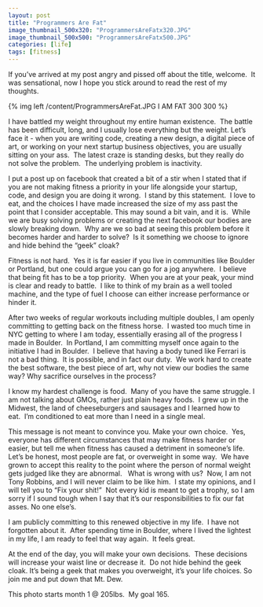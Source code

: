 ```yaml
---
layout: post
title: "Programmers Are Fat"
image_thumbnail_500x320: "ProgrammersAreFatx320.JPG"
image_thumbnail_500x500: "ProgrammersAreFatx500.JPG"
categories: [life]
tags: [fitness]
---  
```



<p>If you&rsquo;ve arrived at my post angry and pissed off about the title, welcome.&nbsp; It was sensational, now I hope you stick around to read the rest of my thoughts. &nbsp;</p>
<!-- more -->
<p>{% img left /content/ProgrammersAreFat.JPG I AM FAT 300 300 %}</p>

<p>I have battled my weight throughout my entire human existence.&nbsp; The battle has been difficult, long, and I usually lose everything but the weight. Let&rsquo;s face it - when you are writing code, creating a new design, a digital piece of art, or working on your next startup business objectives, you are usually sitting on your ass.&nbsp; The latest craze is standing desks, but they really do not solve the problem.&nbsp; The underlying problem is inactivity. &nbsp;</p>
<p>I put a post up on facebook that created a bit of a stir when I stated that if you are not making fitness a priority in your life alongside your startup, code, and design you are doing it wrong.&nbsp; I stand by this statement.&nbsp; I love to eat, and the choices I have made increased the size of my ass past the point that I consider acceptable. This may sound a bit vain, and it is.&nbsp; While we are busy solving problems or creating the next facebook our bodies are slowly breaking down.&nbsp; Why are we so bad at seeing this problem before it becomes harder and harder to solve?&nbsp; Is it something we choose to ignore and hide behind the &ldquo;geek&rdquo; cloak? &nbsp;</p>
<p>Fitness is not hard.&nbsp; Yes it is far easier if you live in communities like Boulder or Portland, but one could argue you can go for a jog anywhere.&nbsp; I believe that being fit has to be a top priority.&nbsp; When you are at your peak, your mind is clear and ready to battle.&nbsp; I like to think of my brain as a well tooled machine, and the type of fuel I choose can either increase performance or hinder it. &nbsp;</p>
<p>After two weeks of regular workouts including multiple doubles, I am openly committing to getting back on the fitness horse.&nbsp; I wasted too much time in NYC getting to where I am today, essentially erasing all of the progress I made in Boulder.&nbsp; In Portland, I am committing myself once again to the initiative I had in Boulder.&nbsp; I believe that having a body tuned like Ferrari is not a bad thing.&nbsp; It is possible, and in fact our duty.&nbsp; We work hard to create the best software, the best piece of art, why not view our bodies the same way? Why sacrifice ourselves in the process?</p>
<p>I know my hardest challenge is food.&nbsp; Many of you have the same struggle. I am not talking about GMOs, rather just plain heavy foods.&nbsp; I grew up in the Midwest, the land of cheeseburgers and sausages and I learned how to eat.&nbsp; I&rsquo;m conditioned to eat more than I need in a single meal. &nbsp;</p>
<p>This message is not meant to convince you. Make your own choice.&nbsp; Yes, everyone has different circumstances that may make fitness harder or easier, but tell me when fitness has caused a detriment in someone&rsquo;s life.&nbsp; Let&rsquo;s be honest, most people are fat, or overweight in some way.&nbsp; We have grown to accept this reality to the point where the person of normal weight gets judged like they are abnormal. &nbsp; What is wrong with us?&nbsp; Now, I am not Tony Robbins, and I will never claim to be like him.&nbsp; I state my opinions, and I will tell you to &ldquo;Fix your shit!&rdquo;&nbsp; Not every kid is meant to get a trophy, so I am sorry if I sound tough when I say that it&rsquo;s our responsibilities to fix our fat asses. No one else&rsquo;s. &nbsp;</p>
<p>I am publicly committing to this renewed objective in my life.&nbsp; I have not forgotten about it.&nbsp; After spending time in Boulder, where I lived the lightest in my life, I am ready to feel that way again.&nbsp; It feels great.</p>
<p>At the end of the day, you will make your own decisions.&nbsp; These decisions will increase your waist line or decrease it.&nbsp; Do not hide behind the geek cloak. It&rsquo;s being a geek that makes you overweight, it&rsquo;s your life choices. So join me and put down that Mt. Dew.&nbsp;</p>
<p>This photo starts month 1 @ 205lbs. &nbsp;My goal 165.&nbsp;</p>
